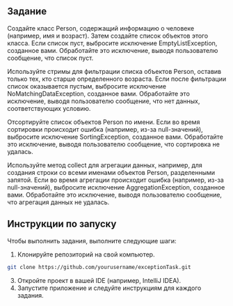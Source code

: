 ## Задание

Создайте класс Person, содержащий информацию о человеке (например, имя и возраст). Затем создайте список объектов этого класса. Если список пуст, выбросите исключение EmptyListException, созданное вами. Обработайте это исключение, выводя пользователю сообщение, что список пуст.

Используйте стримы для фильтрации списка объектов Person, оставив только тех, кто старше определенного возраста. Если после фильтрации список оказывается пустым, выбросите исключение NoMatchingDataException, созданное вами. Обработайте это исключение, выводя пользователю сообщение, что нет данных, соответствующих условию.

Отсортируйте список объектов Person по имени. Если во время сортировки происходит ошибка (например, из-за null-значений), выбросите исключение SortingException, созданное вами. Обработайте это исключение, выводя пользователю сообщение, что сортировка не удалась.

Используйте метод collect для агрегации данных, например, для создания строки со всеми именами объектов Person, разделенными запятой. Если во время агрегации происходит ошибка (например, из-за null-значений), выбросите исключение AggregationException, созданное вами. Обработайте это исключение, выводя пользователю сообщение, что агрегация данных не удалась.

## Инструкции по запуску

Чтобы выполнить задания, выполните следующие шаги:

1. Клонируйте репозиторий на свой компьютер.
```bash
git clone https://github.com/yourusername/exceptionTask.git
```
3. Откройте проект в вашей IDE (например, IntelliJ IDEA).
4. Запустите приложение и следуйте инструкциям для каждого задания.
